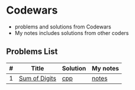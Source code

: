 # Codewars
- problems and solutions from Codewars
- My notes includes solutions from other coders
<!-- 
- FORMATTING SOURCE: https://github.com/haoel/leetcode
-->

## Problems List
| # | Title | Solution | My notes |
| - | ----- | -------- | ---------------- |
| 1 | [Sum of Digits](https://www.codewars.com/kata/541c8630095125aba6000c00)| [cpp]() | [notes]() |


